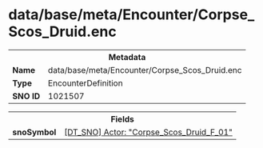 <h1>data/base/meta/Encounter/Corpse_Scos_Druid.enc</h1><table><tr><th colspan="100%">Metadata</th></tr><tr><td><b>Name</b></td><td>data/base/meta/Encounter/Corpse_Scos_Druid.enc</td></tr><tr><td><b>Type</b></td><td>EncounterDefinition</td></tr><tr><td><b>SNO ID</b></td><td>1021507</td></tr></table>

<table><tr><th colspan="100%">Fields</th></tr><tr><td><b>snoSymbol</b></td><td><a href="..\Actor\Corpse_Scos_Druid_F_01.acr.md">[DT_SNO] Actor: "Corpse_Scos_Druid_F_01"</a></td></tr></table>

